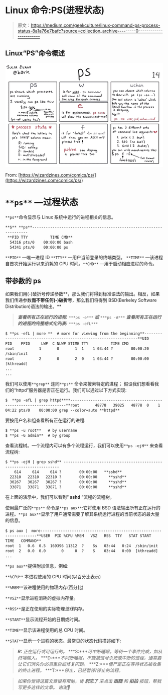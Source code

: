# Linux 命令:PS(进程状态)

> 原文：<https://medium.com/geekculture/linux-command-ps-process-status-8a1a76e7bafc?source=collection_archive---------0----------------------->

## Linux“PS”命令概述

![](img/e0f72a7c269e3795030c51c1c1e68e9d.png)

From: [https://wizardzines.com/comics/ps/](https://wizardzines.com/comics/ps/)

# `**ps**` —过程状态

`**ps**`命令显示与 Linux 系统中运行的进程相关的信息。

```
**$** **ps**--------------------------------------------------------------------
 **PID TTY          TIME CMD**
  54316 pts/0    00:00:00 bash
  54341 pts/0    00:00:00 ps
```

`**PID**` —唯一进程 ID
`**TTY**` —用户当前登录的终端类型。
`**TIME**` —该进程自首次开始运行以来消耗的 CPU 时间。`**CMD**` —用于启动相应进程的命令。

## 带参数的 ps

如果我们用(-)破折号传递参数**，那么我们将得到标准语法的输出。相反，如果我们传递参数**而不带任何(-)破折号**，那么我们将得到 BSD(Berkeley Software Distribution)语法的输出。**

> ***查看所有正在运行的进程:*** `***ps -e***` ***或*** `***ps -A***` ***查看所有正在运行的进程的完整格式化列表:*** `***ps -efL***`

```
$ **ps -efL | more **  # more for viewing from the beginning**-------------------------------------------------------------------**UID          PID    PPID     LWP  C NLWP STIME TTY          TIME CMD
root           1       0       1  1    1 03:44 ?        00:00:20 /sbin/init
root           2       0       2  0    1 03:44 ?        00:00:00 [kthreadd]
...
...
```

我们可以使用`**grep**` 连同`**ps**` 命令来搜索特定的进程；
假设我们想看看我们的“httpd”服务器是否正在运行。我们可以通过以下方式实现:

```
$  **ps -efL | grep httpd****--------------------------------------------------------------------**root       48778   39025   48778  0    1 04:22 pts/0    00:00:00 grep --color=auto **httpd**
```

要按用户名和组查看所有正在运行的进程:

```
$ **ps -u root**   # by username
$ **ps -G admin**  # by group
```

查看流程树。一个流程内可以有多个流程运行，我们可以使用`**ps -ejH**` 来查看流程树:

```
$ **ps -ejH | grep sshd** --------------------------------------------------------------------
    614     614     614 ?        00:00:00   **sshd**
  22310   22310   22310 ?        00:00:00     **sshd**
  30267   30267   30267 ?        00:00:00     **sshd**
  33871   33871   33871 ?        00:00:00     **sshd**
```

在上面的演示中，我们可以看到“ **sshd** ”流程的流程树。

使用最广泛的`**ps**` 命令是`**ps aux**`:它将使用 BSD 语法输出所有正在运行的进程。`**ps aux**`显示了用户通常需要了解其系统运行进程的当前状态的最大量的信息。

```
$ ps aux |　more--------------------------------------------------------------------**USER  PID %CPU %MEM   VSZ   RSS  TTY   STAT START  TIME   COMMAND**
root  1   0.6  0.5  169396 11312  ?    Ss   03:44   0:24  /sbin/init
root  2   0.0  0.0       0     0  ?    S    03:44   0:00  [kthreadd]
...
```

`**ps aux**`提供附加信息，例如:

`**%CPU**` 本进程使用的 CPU 时间(以百分比表示)

`**%MEM**`该进程使用的物理内存(百分比)

`**VSZ**`显示进程消耗的虚拟内存量。

`**RSS**`是正在使用的实际物理*连线*内存。

`**START**`显示流程开始的日期或时间。

`**TIME**`显示该进程使用的总 CPU 时间。

`**STAT**`显示一个进程的状态。最常见的状态代码描述如下:

> ***R:*** *正在运行或可运行的。* ***S:****可中断睡眠，等待一个事件完成，如从
> 终端输入。* ***D:****不间断睡眠，不能被信号杀死或中断的进程，通常要让它们消失你必须重启或修复问题。* ***Z:****僵尸是正在等待状态被收集的终止进程。* ***T:****停止，已经暂停/停止的流程。*

> *如果你觉得这篇文章很有帮助，请* ***别忘了*** *来点击* ***跟随*** *和* ***拍拍*** *按钮，帮我写更多这样的文章。
> 谢谢🖤*